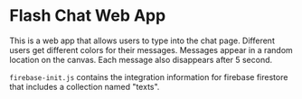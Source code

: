 # Flash Chat Web App

This is a web app that allows users to type into the chat page. Different users get different colors for their messages. Messages appear in a random location on the canvas. Each message also disappears after 5 second.

`firebase-init.js` contains the integration information for firebase firestore that includes a collection named "texts". 

